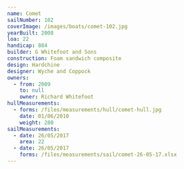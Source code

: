 ```yaml
---
name: Comet
sailNumber: 102
coverImage: /images/boats/comet-102.jpg
yearBuilt: 2008
loa: 22
handicap: 884
builder: G Whitefoot and Sons
construction: Foam sandwich composite
design: Hardchine
designer: Wyche and Coppock
owners:
  - from: 2009
    to: null
    owner: Richard Whitefoot
hullMeasurements:
  - forms: /files/measurements/hull/comet-hull.jpg
    date: 01/06/2010
    weight: 280
sailMeasurements:
  - date: 26/05/2017
    area: 22
  - date: 26/05/2017
    forms: /files/measurements/sail/comet-26-05-17.xlsx
---
```

